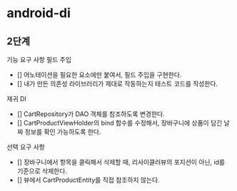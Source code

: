 # android-di
## 2단계
기능 요구 사항
필드 주입
- [] 어노테이션을 필요한 요소에만 붙여서, 필드 주입을 구현한다.
- [] 내가 만든 의존성 라이브러리가 제대로 작동하는지 테스트 코드를 작성한다.

재귀 DI
- [] CartRepository가 DAO 객체를 참조하도록 변경한다.
- [] CartProductViewHolder의 bind 함수를 수정해서, 장바구니에 상품이 담긴 날짜 정보를 확인 가능하도록 한다.

선택 요구 사항
- [] 장바구니에서 항목을 클릭해서 삭제할 때, 리사이클러뷰의 포지션이 아닌, id를 기준으로 삭제한다.
- [] 뷰에서 CartProductEntity를 직접 참조하지 않는다.
